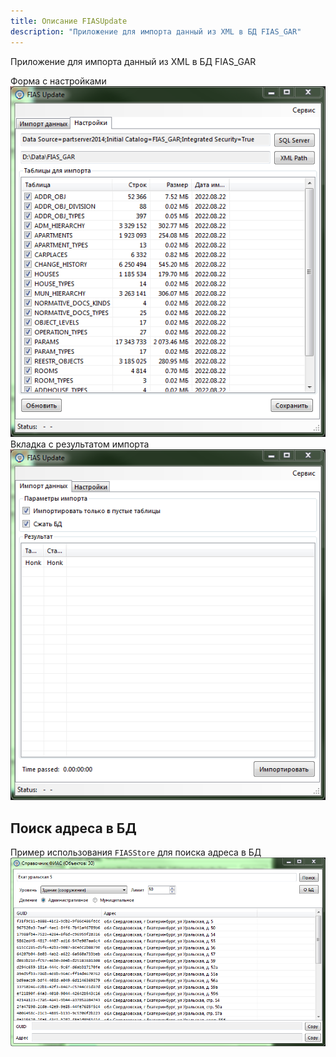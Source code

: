```yaml
---
title: Описание FIASUpdate
description: "Приложение для импорта данный из XML в БД FIAS_GAR"
---
```


Приложение для импорта данный из XML в БД FIAS_GAR

Форма с настройками  
![Настройки импорта](assets/fias/settings.png)  
Вкладка с результатом импорта  
![Основная форма](assets/fias/import.png)

## Поиск адреса в БД

Пример использования `FIASStore` для поиска адреса в БД  
![Форма поиска адреса в БД](assets/fias/search.png)
